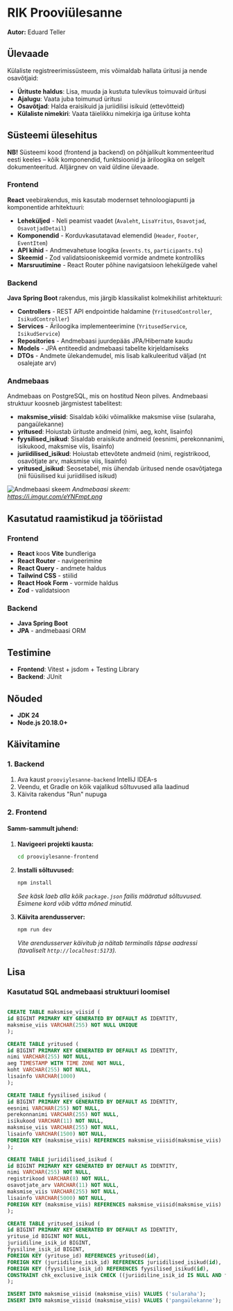 # RIK Prooviülesanne

**Autor:** Eduard Teller

## Ülevaade

Külaliste registreerimissüsteem, mis võimaldab hallata üritusi ja nende osavõtjaid:

- **Ürituste haldus**: Lisa, muuda ja kustuta tulevikus toimuvaid üritusi
- **Ajalugu**: Vaata juba toimunud üritusi
- **Osavõtjad**: Halda eraisikuid ja juriidilisi isikuid (ettevõtteid)
- **Külaliste nimekiri**: Vaata täielikku nimekirja iga ürituse kohta

## Süsteemi ülesehitus

**NB!** Süsteemi kood (frontend ja backend) on põhjalikult kommenteeritud eesti keeles – kõik komponendid, funktsioonid ja äriloogika on selgelt dokumenteeritud. Alljärgnev on vaid üldine ülevaade.

### Frontend

**React** veebirakendus, mis kasutab modernset tehnoloogiapunti ja komponentide arhitektuuri:

- **Leheküljed** - Neli peamist vaadet (`Avaleht`, `LisaYritus`, `Osavotjad`, `OsavotjadDetail`)
- **Komponendid** - Korduvkasutatavad elemendid (`Header`, `Footer`, `EventItem`)
- **API kihid** - Andmevahetuse loogika (`events.ts`, `participants.ts`)
- **Skeemid** - Zod validatsiooniskeemid vormide andmete kontrolliks
- **Marsruutimine** - React Router põhine navigatsioon lehekülgede vahel

### Backend

**Java Spring Boot** rakendus, mis järgib klassikalist kolmekihilist arhitektuuri:

- **Controllers** - REST API endpointide haldamine (`YritusedController`, `IsikudController`)
- **Services** - Äriloogika implementeerimine (`YritusedService`, `IsikudService`)
- **Repositories** - Andmebaasi juurdepääs JPA/Hibernate kaudu
- **Models** - JPA entiteedid andmebaasi tabelite kirjeldamiseks
- **DTOs** - Andmete ülekandemudel, mis lisab kalkuleeritud väljad (nt osalejate arv)

### Andmebaas

Andmebaas on PostgreSQL, mis on hostitud Neon pilves. Andmebaasi struktuur koosneb järgmistest tabelitest:

- **maksmise_viisid**: Sisaldab kõiki võimalikke maksmise viise (sularaha, pangaülekanne)
- **yritused**: Hoiustab ürituste andmeid (nimi, aeg, koht, lisainfo)
- **fyysilised_isikud**: Sisaldab eraisikute andmeid (eesnimi, perekonnanimi, isikukood, maksmise viis, lisainfo)
- **juriidilised_isikud**: Hoiustab ettevõtete andmeid (nimi, registrikood, osavõtjate arv, maksmise viis, lisainfo)
- **yritused_isikud**: Seosetabel, mis ühendab üritused nende osavõtjatega (nii füüsilised kui juriidilised isikud)

![Andmebaasi skeem](https://i.imgur.com/eYNFmpt.png 'Andmebaasi skeem')
_Andmebaasi skeem: https://i.imgur.com/eYNFmpt.png_

## Kasutatud raamistikud ja tööriistad

### Frontend

- **React** koos **Vite** bundleriga
- **React Router** - navigeerimine
- **React Query** - andmete haldus
- **Tailwind CSS** - stiilid
- **React Hook Form** - vormide haldus
- **Zod** - validatsioon

### Backend

- **Java Spring Boot**
- **JPA** - andmebaasi ORM

## Testimine

- **Frontend**: Vitest + jsdom + Testing Library
- **Backend**: JUnit

## Nõuded

- **JDK 24**
- **Node.js 20.18.0+**

## Käivitamine

### 1. Backend

1. Ava kaust `prooviylesanne-backend` IntelliJ IDEA-s
2. Veendu, et Gradle on kõik vajalikud sõltuvused alla laadinud
3. Käivita rakendus "Run" nupuga

### 2. Frontend

#### Samm-sammult juhend:

1. **Navigeeri projekti kausta:**

   ```bash
   cd prooviylesanne-frontend
   ```

2. **Installi sõltuvused:**

   ```bash
   npm install
   ```

   _See käsk laeb alla kõik `package.json` failis määratud sõltuvused. Esimene kord võib võtta mõned minutid._

3. **Käivita arendusserver:**

   ```bash
   npm run dev
   ```

   _Vite arendusserver käivitub ja näitab terminalis täpse aadressi (tavaliselt `http://localhost:5173`)._

## Lisa

### Kasutatud SQL andmebaasi struktuuri loomisel

```sql

CREATE TABLE maksmise_viisid (
id BIGINT PRIMARY KEY GENERATED BY DEFAULT AS IDENTITY,
maksmise_viis VARCHAR(255) NOT NULL UNIQUE
);

CREATE TABLE yritused (
id BIGINT PRIMARY KEY GENERATED BY DEFAULT AS IDENTITY,
nimi VARCHAR(255) NOT NULL,
aeg TIMESTAMP WITH TIME ZONE NOT NULL,
koht VARCHAR(255) NOT NULL,
lisainfo VARCHAR(1000)
);

CREATE TABLE fyysilised_isikud (
id BIGINT PRIMARY KEY GENERATED BY DEFAULT AS IDENTITY,
eesnimi VARCHAR(255) NOT NULL,
perekonnanimi VARCHAR(255) NOT NULL,
isikukood VARCHAR(11) NOT NULL,
maksmise_viis VARCHAR(255) NOT NULL,
lisainfo VARCHAR(1500) NOT NULL,
FOREIGN KEY (maksmise_viis) REFERENCES maksmise_viisid(maksmise_viis)
);

CREATE TABLE juriidilised_isikud (
id BIGINT PRIMARY KEY GENERATED BY DEFAULT AS IDENTITY,
nimi VARCHAR(255) NOT NULL,
registrikood VARCHAR(8) NOT NULL,
osavotjate_arv VARCHAR(11) NOT NULL,
maksmise_viis VARCHAR(255) NOT NULL,
lisainfo VARCHAR(5000) NOT NULL,
FOREIGN KEY (maksmise_viis) REFERENCES maksmise_viisid(maksmise_viis)
);

CREATE TABLE yritused_isikud (
id BIGINT PRIMARY KEY GENERATED BY DEFAULT AS IDENTITY,
yrituse_id BIGINT NOT NULL,
juriidiline_isik_id BIGINT,
fyysiline_isik_id BIGINT,
FOREIGN KEY (yrituse_id) REFERENCES yritused(id),
FOREIGN KEY (juriidiline_isik_id) REFERENCES juriidilised_isikud(id),
FOREIGN KEY (fyysiline_isik_id) REFERENCES fyysilised_isikud(id),
CONSTRAINT chk_exclusive_isik CHECK ((juriidiline_isik_id IS NULL AND fyysiline_isik_id IS NOT NULL) OR (juriidiline_isik_id IS NOT NULL AND fyysiline_isik_id IS NULL))
);

INSERT INTO maksmise_viisid (maksmise_viis) VALUES ('sularaha');
INSERT INTO maksmise_viisid (maksmise_viis) VALUES ('pangaülekanne');

```
